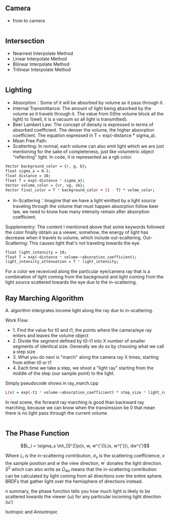 ## Camera
<div>
    <ul>
        <li>from to camera
    </ul>
</div>

```bash
```

## Intersection
<div>
    <ul>
        <li>Nearnest Interpolate Method
        <li>Linear Interpolate Method
        <li>Bilinear Interpolate Method
        <li>Trilinear Interpolate Method
    </ul>
<div>

```bash
```

## Lighting
<div>
    <ul>
        <li>Absorption：Some of it will be absorbed by volume as it pass through it.
        <li>Internal Transmittance: The amount of light being absorbed by the volume as it travels through it. The value from 0(the volume block all the light) to 1(well, it is a vacuum so all light is transmitted).
        <li>Beer Lambert Law: The concept of density is expressed in terms of absorbed coefficient. The denser the volume, the higher absorption coefficient. The equation expressed in T = exp(-distance * sigma_a).
        <li>Mean Free Path: 
        <li>Scatterting: In normal, each volume can also emit light which we are just mentioning for the sake of completeness, just like volumetric object "reflecting" light. In code, it is represented as a rgb color.
    </ul>
</div>

```bash
Vector background_color = {r, g, b};
float sigma_a = 0.1;
float distance = 10;
float T = exp(-distance * sigma_a);
Vector volume_color = {vr, vg, vb};
Vector final_color = T * background_color + (1 - T) * volme_color;
``` 

<div>
    <ul>
        <li>In-Scattering：Imagine that we have a light emitted by a light source traveling through the volume that must happen absorption follow beer law, we need to know how many intensity remain after absorption coefficient.
    </ul>
</div>

Supplementry:
The content I mentioned above that some keywords followed the color finally obtain as a viewer, somehow, the energy of light has decrease when it travels to volume, which include out-scattering. Out-Scattering: This causes light that's not traveling towards the eye.

```bash
float light_intensity = 10;
float T = exp(-distance * volume->absorption_coefficient);
light_intensity_attenuation = T * light_intensity;
```

For a color we receviced along the particular eye/camera ray that is a combination of light coming from the background and light coming from the light source scattered towards the eye due to the in-scattering.

## Ray Marching Algorithm

A. algorithm intergrates income light along the ray due to in-scattering.
<div>
    Work Flow:
    <ul>
        <li>1. Find the value for t0 and t1, the points where the camera/eye ray enters and leaves the volume object
        <li>2. Divide the segment defined by t0-t1 into X number of smaller segments of identical size. Generally we do so by choosing what we call a step size
        <li>3. What you do next is "march" along the camera ray X times, starting from either t0 or t1 
        <li>4. Each time we take a step, we shoot a "light ray" starting from the middle of the step (our sample point) to the light.
    </ul>
    Simply pseudocode shows in ray_march.cpp
</div>

```bash
L(x) = exp(-t1 * volume->absorption_coefficient) * step_size * light_color  
```

In real scene, the forward ray marching is good than backward ray marching, because we can know when the transimssion be 0 that mean there is no light pass through the current volume.

```bash

```
    
## The Phase Function
<div align=center>    
$$L_i = \sigma_s \int_{S^2}p(x, w, w^{'})L(x, w^{'})\, dw^{'}$$
</div>
    
Where $L_i$ is the in-scattering contribution, $\sigma_s$ is the scattering coefficience, $x$ the sample position and $w$ the view direction, $w^{'}$ donates the light direction. $S^2$ which can also write as $\Omega_{4\pi}$ means that the in-scattering contribution can be calculated by light coming from all directions over the entire sphere. BRDFs that gather light over the hemisphere of directions instead.

n summary, the phase function tells you how much light is likely to be scattered towards the viewer (ω) for any particular incoming light direction (ω′)

Isotropic and Anisotropic

